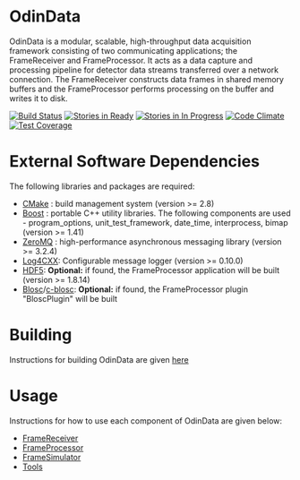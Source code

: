 OdinData
========

OdinData is a modular, scalable, high-throughput data acquisition framework consisting of two communicating applications; the FrameReceiver and FrameProcessor.
It acts as a data capture and processing pipeline for detector data streams transferred over a network connection.
The FrameReceiver constructs data frames in shared memory buffers and the FrameProcessor performs processing on the buffer and writes it to disk.

[![Build Status](https://travis-ci.org/odin-detector/odin-data.svg)](https://travis-ci.org/odin-detector/odin-data)
[![Stories in Ready](https://badge.waffle.io/odin-detector/odin-data.png?label=ready&title=Ready)](https://waffle.io/odin-detector/odin-data)
[![Stories in In Progress](https://badge.waffle.io/odin-detector/odin-data.png?label=In%20Progress&title=In%20Progress)](https://waffle.io/odin-detector/odin-data)
[![Code Climate](https://codeclimate.com/github/odin-detector/odin-data/badges/gpa.svg)](https://codeclimate.com/github/odin-detector/odin-data)
[![Test Coverage](https://codeclimate.com/github/odin-detector/odin-data/badges/coverage.svg)](https://codeclimate.com/github/odin-detector/odin-data/coverage)

External Software Dependencies
==============================

The following libraries and packages are required:

* [CMake](http://www.cmake.org) : build management system (version >= 2.8)
* [Boost](http://www.boost.org) : portable C++ utility libraries. The following components are used - program_options, unit_test_framework, date_time, interprocess, bimap (version >= 1.41)
* [ZeroMQ](http://zeromq.org) : high-performance asynchronous messaging library (version >= 3.2.4)
* [Log4CXX](http://logging.apache.org/log4cxx/): Configurable message logger (version >= 0.10.0)
* [HDF5](https://www.hdfgroup.org/HDF5): __Optional:__ if found, the FrameProcessor application will be built (version >= 1.8.14)
* [Blosc](http://blosc.org)/[c-blosc](https://github.com/blosc/c-blosc): __Optional:__ if found, the FrameProcessor plugin "BloscPlugin" will be built


Building
========

Instructions for building OdinData are given [here](docs/Building.md)

Usage
=====

Instructions for how to use each component of OdinData are given below:

* [FrameReceiver](docs/FrameReceiver.md)
* [FrameProcessor](docs/FrameProcessor.md)
* [FrameSimulator](docs/FrameSimulator.md)
* [Tools](docs/Tools.md)
